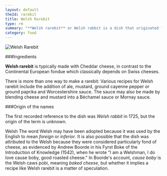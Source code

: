 ```yaml
---
layout: default
theId: rarebit
title: Welsh Rarebit
type: rm
summary: "**Welsh rarebit** or Welsh rabbit is a dish that originated from 18th-century Great Britain."
category: food
---
```

<img src="{{site.baseurl}}/img/rarebit.jpg" alt="Welsh Rarebit">


###Ingredients

**Welsh rarebit** is typically made with Cheddar cheese, in contrast to the Continental European fondue which classically depends on Swiss cheeses.

There is more than one way to make a rarebit:
Various recipes for Welsh rarebit include the addition of ale, mustard, ground cayenne pepper or ground paprika and Worcestershire sauce. 
The sauce may also be made by blending cheese and mustard into a Béchamel sauce or Mornay sauce. 

###Origin of the names

The first recorded reference to the dish was *Welsh rabbit* in 1725, but the origin of the term is unknown.

Welsh
The word Welsh may have been adopted because it was used by the English to mean *foreign* or *inferior*. It is also possible that the dish was attributed to the Welsh because they were considered particularly fond of cheese, as evidenced by Andrew Boorde in his Fyrst Boke of the Introduction of Knowledge (1542), when he wrote "I am a Welshman, I do love cause boby, good roasted cheese." In Boorde's account, *cause boby* is the Welsh caws pobi, meaning *baked cheese*, but whether it implies a recipe like Welsh rarebit is a matter of speculation. 
